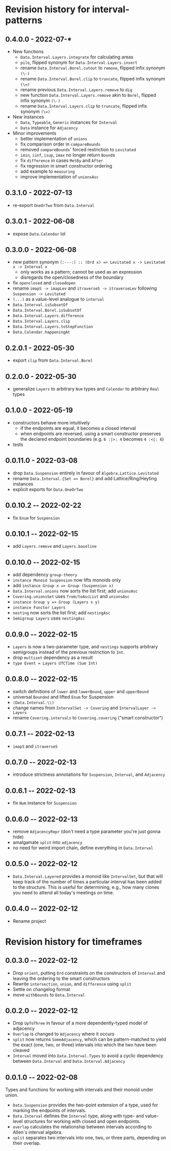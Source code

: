 # Revision history for interval-patterns

## 0.4.0.0 - 2022-07-*

* New functions
  * `Data.Interval.Layers.integrate` for calculating areas
  * `pile`, flipped synonym for `Data.Interval.Layers.insert`
  * rename `Data.Interval.Borel.cutout` to `remove`, flipped infix synonym `(\-)`
  * rename `Data.Interval.Borel.clip` to `truncate`, flipped infix synonym `(\=)`
  * rename previous `Data.Interval.Layers.remove` to `dig`
  * new function `Data.Interval.Layers.remove` akin to `Borel`, flipped infix synonym `(\-)`
  * rename `Data.Interval.Layers.clip` to `truncate`, flipped infix synonym `(\=)`
* New instances
  * `Data`, `Typeable`, `Generic` instances for `Interval`
  * `Data` instance for `Adjacency`
* Minor improvements
  * better implementation of `unions`
  * fix comparison order in `compareBounds`
  * removed `compareBounds`' forced restriction to `Levitated`
  * `imin`, `iinf`, `isup`, `imax` no longer return `Bound`s
  * fix `difference` in cases `MetBy` and `After`
  * fix regression in smart constructor ordering
  * add example to `measuring`
  * improve implementation of `unionsAsc`

## 0.3.1.0 - 2022-07-13

* re-export `OneOrTwo` from `Data.Interval`

## 0.3.0.1 - 2022-06-08

* expose `Data.Calendar` lol

## 0.3.0.0 - 2022-06-08

* new pattern synonym `(:---:) :: (Ord x) => Levitated x -> Levitated x -> Interval x`
  * only works as a pattern; cannot be used as an expression
  * disregards the open/closedness of the boundary
* fix `openclosed` and `closedopen`
* rename `imapS -> imapLev` and `itraverseS -> itraverseLev` following `Suspension -> Levitated`
* `(...)` as a value-level analogue to `interval`
* `Data.Interval.isSubsetOf`
* `Data.Interval.Borel.isSubsetOf`
* `Data.Interval.Layers.difference`
* `Data.Interval.Layers.clip`
* `Data.Interval.Layers.toStepFunction`
* `Data.Calendar.happeningAt`

## 0.2.0.1 - 2022-05-30

* export `clip` from `Data.Interval.Borel`

## 0.2.0.0 - 2022-05-30

* generalize `Layers` to arbitrary `Num` types and `Calendar` to arbitrary `Real` types

## 0.1.0.0 - 2022-05-19

* constructors behave more intuitively
  * if the endpoints are equal, it becomes a closed interval
  * when endpoints are reversed, using a smart constructor preserves the declared endpoint boundaries
    (e.g. `6 :|>: 4` becomes `4 :<|: 6`)
* tests

## 0.0.11.0 - 2022-03-08

* drop `Data.Suspension` entirely in favour of `Algebra.Lattice.Levitated`
* rename `Data.Interval.{Set => Borel}` and add Lattice/Ring/Heyting instances
* explicit exports for `Data.OneOrTwo`

## 0.0.10.2 -- 2022-02-22

* fix `Enum` for `Suspension`

## 0.0.10.1 -- 2022-02-15

* add `Layers.remove` and `Layers.baseline`

## 0.0.10.0 -- 2022-02-15

* add dependency `group-theory`
* `instance Monoid Suspension` now lifts monoids only
* add `instance Group x => Group (Suspension x)`
* `Data.Interval.unions` now sorts the list first; add `unionsAsc`
* `Covering.unionsSet` uses `from/toAscList` and `unionsAsc`
* `instance Group y => Group (Layers x y)`
* `instance Functor Layers`
* `nesting` now sorts the list first; add `nestingAsc`
* `Semigroup Layers` uses `nestingAsc`

## 0.0.9.0 -- 2022-02-15

* `Layers` is now a two-parameter type, and `nestings` supports arbitrary
  semigroups instead of the previous restriction to `Int`.
* drop `multiset` dependency as a result
* `type Event = Layers UTCTime (Sum Int)`

## 0.0.8.0 -- 2022-02-15

* switch definitions of `lower` and `lowerBound`, `upper` and `upperBound`
* universal `Bounded` and lifted `Enum` for Suspension
* `(Data.Interval.\\)`
* change names from `IntervalSet -> Covering` and `IntervalLayer -> Layers`
* rename `Covering.intervals` to `Covering.covering` ("smart constructor")

## 0.0.7.1 -- 2022-02-13

* `imapS` and `itraverseS`

## 0.0.7.0 -- 2022-02-13

* introduce strictness annotations for `Suspension`, `Interval`, and `Adjacency`

## 0.0.6.1 -- 2022-02-13

* fix `Num` instance for `Suspension`

## 0.0.6.0 -- 2022-02-13

* remove `AdjacencyRepr` (don't need a type parameter you're just gonna hide)
* amalgamate `split` into `adjacency`
* no need for weird import chain, define everything in `Data.Interval`

## 0.0.5.0 -- 2022-02-12

* `Data.Interval.Layered` provides a monoid like `IntervalSet`, but
  that will keep track of the number of times a particular interval
  has been added to the structure. This is useful for determining, e.g.,
  how many clones you need to attend all today's meetings on time.

## 0.0.4.0 -- 2022-02-12

* Rename project

# Revision history for timeframes

## 0.0.3.0 -- 2022-02-12

* Drop `orient`, putting `Ord` constraints on the constructors of `Interval`
  and leaving the ordering to the smart constructors
* Rewrite `intersection`, `union`, and `difference` using `split`
* Settle on changelog format
* move `withBounds` to `Data.Interval`

## 0.0.2.0 -- 2022-02-12

* Drop `UpToThree` in favour of a more dependently-typed model of adjacency
* `Overlap` is changed to `Adjacency` where it occurs
* `split` now returns `SomeAdjacency`, which can be pattern-matched to yield
  the exact (one, two, or three) intervals into which the two have been cleaved
* `Interval` moved into `Data.Interval.Types` to avoid a cyclic dependency
  between `Data.Interval` and `Data.Interval.Adjacency`

## 0.0.1.0 -- 2022-02-08

Types and functions for working with intervals and their monoid under union.

* `Data.Suspension` provides the two-point extension of a type,
  used for marking the endpoints of intervals.
* `Data.Interval` defines the `Interval` type, along with type- and value-level
  structures for working with closed and open endpoints.
* `overlap` calculates the relationship between intervals
  according to Allen`s interval algebra.
* `split` separates two intervals into one, two, or three parts,
  depending on their overlap.
